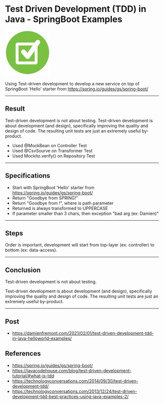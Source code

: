Test Driven Development (TDD) in Java - SpringBoot Examples
===========================================================

![alt text](screenshots/160523003036184.jpg)

Using Test-driven development to develop a new service on top of SpringBoot 'Hello' starter from https://spring.io/guides/gs/spring-boot/

---

## Result
Test-driven development is not about testing. Test-driven development is about development (and design), specifically improving the quality and design of code. The resulting unit tests are just an extremely useful by-product.

- Used @MockBean on Controller Test
- Used @CsvSourve on Transformer Test
- Used Mockito.verify() on Repository Test

--- 

## Specifications

- Start with SpringBoot 'Hello' starter from https://spring.io/guides/gs/spring-boot/
- Return "Goodbye from SPRING!"
- Return "Goodbye from <MY NAME>!", where <MY NAME> is path parameter
- Returned <MY NAME> is always transformed to UPPERCASE
- If parameter smaller than 3 chars, then exception "bad arg (ex: Damien)"

---

## Steps

Order is important, development will start from top-layer (ex: controller) to bottom (ex: data-access).

---

## Conclusion

Test-driven development is not about testing. 

Test-driven development is about development (and design), specifically improving the quality and design of code. The resulting unit tests are just an extremely useful by-product.

---

## Post

- https://damienfremont.com/2021/02/01/test-driven-development-tdd-in-java-helloworld-examples/

## References

- https://spring.io/guides/gs/spring-boot/
- https://javacodehouse.com/blog/test-driven-development-tutorial/#what-is-tdd
- https://technologyconversations.com/2014/09/30/test-driven-development-tdd/
- https://technologyconversations.com/2013/12/24/test-driven-development-tdd-best-practices-using-java-examples-2/